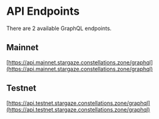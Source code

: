# API Endpoints

There are 2 available GraphQL endpoints.

## Mainnet

[https://api.mainnet.stargaze.constellations.zone/graphql](https://api.mainnet.stargaze.constellations.zone/graphql)

## Testnet

[https://api.testnet.stargaze.constellations.zone/graphql](https://api.testnet.stargaze.constellations.zone/graphql)
